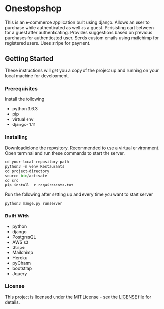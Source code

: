 # Onestopshop

This is an e-commerce application built using django. Allows an user to purchase while authenticated as well as a guest. Perisisting cart between for a guest after authenticating. Provides suggestions based on previous purchases for authenticated user. Sends custom emails using mailchimp for registered users. Uses stripe for payment. 

## Getting Started

These instructions will get you a copy of the project up and running on your local machine for development.

### Prerequisites

Install the following
* python 3.6.3
* pip
* virtual env
* django- 1.11

### Installing

Download/clone the repository. Recommended to use a virtual environment. Open terminal and run these commands to start the server.  
```python
cd your-local-repository-path
python3 -m venv Restaurants
cd project-directory
source bin/activate
cd src
pip install -r requirements.txt
```  
Run the following after setting up and every time you want to start server
```
python3 mange.py runserver
```
### Built With

* python
* django
* PostgresQL
* AWS s3
* Stripe
* Mailchimp
* Heroku
* pyCharm
* bootstrap
* Jquery

### License
This project is licensed under the MIT License - see the [LICENSE](https://github.com/vykuntaharsha/onestopshop/blob/master/LICENSE) file for details.
